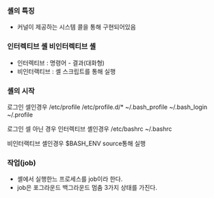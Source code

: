 ### 셸의 특징
- 커널이 제공하는 시스템 콜을 통해 구현되어있음

### 인터렉티브 셸 비인터렉티브 셸
- 인터렉티브 : 명령어 - 결과(대화형)
- 비인터랙티브 : 셸 스크립트를 통해 실행

### 셸의 시작
로그인 셀인경우
/etc/profile /etc/profile.d/*
~/.bash_profile ~/.bash_login ~/.profile

로그인 셀 아닌 경우
  인터렉티브 셸인경우
  /etc/bashrc ~/.bashrc

  비인터랙티브 셸인경우
  $BASH_ENV source통해 실행


### 작업(job)
- 셸에서 실행한느 프로세스를 job이라 한다.
- job은 포그라운드 백그라운드 멈춤 3가지 상태를 가진다.
  